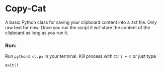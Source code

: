 # Copy-Cat
A basic Python class for saving your clipboard content into a .txt file. Only raw text for now. Once you run the script it will store the content of the clipboard as long as you run it.

### Run:
Run ```python3 cc.py``` in your terminal. Kill process with ```Ctrl + C``` or just type 
```python
exit()
```
